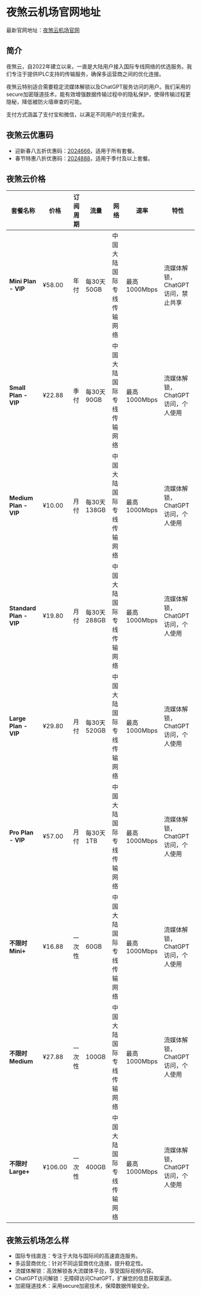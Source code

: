 # 夜煞云机场官网地址

最新官网地址：[夜煞云机场官网](https://user.night-furyx.com/index.php#/register?code=yGXPCDFp)


## 简介

夜煞云，自2022年建立以来，一直是大陆用户接入国际专线网络的优选服务。我们专注于提供IPLC支持的传输服务，确保多运营商之间的优化连接。

夜煞云特别适合需要稳定流媒体解锁以及ChatGPT服务访问的用户。我们采用的secure加密隧道技术，能有效增强数据传输过程中的隐私保护，使得传输过程更隐秘，降低被防火墙审查的可能。

支付方式涵盖了支付宝和微信，以满足不同用户的支付需求。

## 夜煞云优惠码

- 迎新春八五折优惠码：[2024666](https://user.night-furyx.com/index.php#/register?code=yGXPCDFp)，适用于所有套餐。
- 春节特惠八折优惠码：[2024888](https://user.night-furyx.com/index.php#/register?code=yGXPCDFp)，适用于季付及以上套餐。


## 夜煞云价格

| 套餐名称          | 价格    | 订阅周期  | 流量         | 网络                     | 速率           | 特性                         |
|-----------------|-------|---------|------------|------------------------|--------------|----------------------------|
| **Mini Plan - VIP** | ¥58.00 | 年付     | 每30天50GB  | 中国大陆国际专线传输网络 | 最高 1000Mbps | 流媒体解锁，ChatGPT访问，禁止共享 |
| **Small Plan - VIP**| ¥22.88 | 季付     | 每30天90GB  | 中国大陆国际专线传输网络 | 最高 1000Mbps | 流媒体解锁，ChatGPT访问，个人使用 |
| **Medium Plan - VIP**| ¥10.00 | 月付     | 每30天138GB | 中国大陆国际专线传输网络 | 最高 1000Mbps | 流媒体解锁，ChatGPT访问，个人使用 |
| **Standard Plan - VIP**| ¥19.80 | 月付     | 每30天288GB | 中国大陆国际专线传输网络 | 最高 1000Mbps | 流媒体解锁，ChatGPT访问，个人使用 |
| **Large Plan - VIP**| ¥29.80 | 月付     | 每30天520GB | 中国大陆国际专线传输网络 | 最高 1000Mbps | 流媒体解锁，ChatGPT访问，个人使用 |
| **Pro Plan - VIP**  | ¥57.00 | 月付     | 每30天1TB   | 中国大陆国际专线传输网络 | 最高 1000Mbps | 流媒体解锁，ChatGPT访问，个人使用 |
| **不限时 Mini+**     | ¥16.88 | 一次性   | 60GB        | 中国大陆国际专线传输网络 | 最高 1000Mbps | 流媒体解锁，ChatGPT访问，个人使用 |
| **不限时 Medium**    | ¥27.88 | 一次性   | 100GB       | 中国大陆国际专线传输网络 | 最高 1000Mbps | 流媒体解锁，ChatGPT访问，个人使用 |
| **不限时 Large+**    | ¥106.00| 一次性   | 400GB       | 中国大陆国际专线传输网络 | 最高 1000Mbps | 流媒体解锁，ChatGPT访问，个人使用 |


## 夜煞云机场怎么样

- 国际专线直连：专注于大陆与国际间的高速直连服务。
- 多运营商优化：针对不同运营商优化连接，提升稳定性。
- 流媒体解锁：高效解锁各大流媒体平台，享受国际视频内容。
- ChatGPT访问解锁：无障碍访问ChatGPT，扩展您的信息获取渠道。
- 加密隧道技术：采用secure加密技术，保障数据传输安全。
